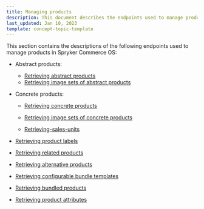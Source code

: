 ```yaml
---
title: Managing products
description: This document describes the endpoints used to manage products
last_updated: Jan 10, 2023
template: concept-topic-template
---
```


This section contains the descriptions of the following endpoints used to manage products in Spryker Commerce OS:  
* Abstract products:
 
  * [Retrieving abstract products](/docs/scos/dev/glue-api-guides/{{page.version}}/managing-products/abstract-products/retrieving-abstract-products.html)
  * [Retrieving image sets of abstract products](/docs/scos/dev/glue-api-guides/{{page.version}}/managing-products/abstract-products/retrieving-image-sets-of-abstract-products.html)
  
* Concrete products:

  * [Retrieving concrete products](/docs/scos/dev/glue-api-guides/{{page.version}}/managing-products/concrete-products/retrieving-concrete-products.html)
  
  * [Retrieving image sets of concrete products](/docs/scos/dev/glue-api-guides/{{page.version}}/managing-products/concrete-products/retrieving-image-sets-of-concrete-products.html)
  
  * [Retrieving-sales-units](/docs/scos/dev/glue-api-guides/{{page.version}}/managing-products/concrete-products/retrieving-sales-units.html)
  
  
* [Retrieving product labels](/docs/scos/dev/glue-api-guides/{{page.version}}/managing-products/retrieving-product-labels.html)
* [Retrieving related products](/docs/scos/dev/glue-api-guides/{{page.version}}/managing-products/retrieving-related-products.html)
* [Retrieving alternative products](/docs/scos/dev/glue-api-guides/{{page.version}}/managing-products/retrieving-alternative-products.html)
* [Retrieving configurable bundle templates](/docs/scos/dev/glue-api-guides/{{page.version}}/managing-products/retrieving-configurable-bundle-templates.html)
* [Retrieving bundled products](/docs/scos/dev/glue-api-guides/{{page.version}}/managing-products/retrieving-bundled-products.html)
* [Retrieving product attributes](/docs/scos/dev/glue-api-guides/{{page.version}}/managing-products/retrieving-product-attributes.html)
